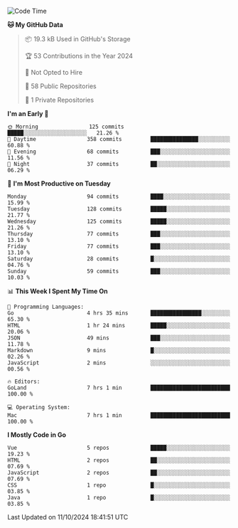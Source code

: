 <!--START_SECTION:waka-->
![Code Time](http://img.shields.io/badge/Code%20Time-1%2C305%20hrs%2024%20mins-blue)

**🐱 My GitHub Data** 

> 📦 19.3 kB Used in GitHub's Storage 
 > 
> 🏆 53 Contributions in the Year 2024
 > 
> 🚫 Not Opted to Hire
 > 
> 📜 58 Public Repositories 
 > 
> 🔑 1 Private Repositories 
 > 
**I'm an Early 🐤** 

```text
🌞 Morning                125 commits         █████░░░░░░░░░░░░░░░░░░░░   21.26 % 
🌆 Daytime                358 commits         ███████████████░░░░░░░░░░   60.88 % 
🌃 Evening                68 commits          ███░░░░░░░░░░░░░░░░░░░░░░   11.56 % 
🌙 Night                  37 commits          ██░░░░░░░░░░░░░░░░░░░░░░░   06.29 % 
```
📅 **I'm Most Productive on Tuesday** 

```text
Monday                   94 commits          ████░░░░░░░░░░░░░░░░░░░░░   15.99 % 
Tuesday                  128 commits         █████░░░░░░░░░░░░░░░░░░░░   21.77 % 
Wednesday                125 commits         █████░░░░░░░░░░░░░░░░░░░░   21.26 % 
Thursday                 77 commits          ███░░░░░░░░░░░░░░░░░░░░░░   13.10 % 
Friday                   77 commits          ███░░░░░░░░░░░░░░░░░░░░░░   13.10 % 
Saturday                 28 commits          █░░░░░░░░░░░░░░░░░░░░░░░░   04.76 % 
Sunday                   59 commits          ███░░░░░░░░░░░░░░░░░░░░░░   10.03 % 
```


📊 **This Week I Spent My Time On** 

```text
💬 Programming Languages: 
Go                       4 hrs 35 mins       ████████████████░░░░░░░░░   65.30 % 
HTML                     1 hr 24 mins        █████░░░░░░░░░░░░░░░░░░░░   20.06 % 
JSON                     49 mins             ███░░░░░░░░░░░░░░░░░░░░░░   11.78 % 
Markdown                 9 mins              █░░░░░░░░░░░░░░░░░░░░░░░░   02.26 % 
JavaScript               2 mins              ░░░░░░░░░░░░░░░░░░░░░░░░░   00.56 % 

🔥 Editors: 
GoLand                   7 hrs 1 min         █████████████████████████   100.00 % 

💻 Operating System: 
Mac                      7 hrs 1 min         █████████████████████████   100.00 % 
```

**I Mostly Code in Go** 

```text
Vue                      5 repos             █████░░░░░░░░░░░░░░░░░░░░   19.23 % 
HTML                     2 repos             ██░░░░░░░░░░░░░░░░░░░░░░░   07.69 % 
JavaScript               2 repos             ██░░░░░░░░░░░░░░░░░░░░░░░   07.69 % 
CSS                      1 repo              █░░░░░░░░░░░░░░░░░░░░░░░░   03.85 % 
Java                     1 repo              █░░░░░░░░░░░░░░░░░░░░░░░░   03.85 % 
```




 Last Updated on 11/10/2024 18:41:51 UTC
<!--END_SECTION:waka-->
